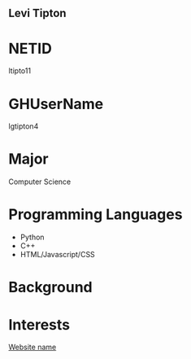 ## Levi Tipton

# NETID
ltipto11

# GHUserName
lgtipton4

# Major
Computer Science

# Programming Languages
* Python
* C++
* HTML/Javascript/CSS

# Background



# Interests



[Website name](www.)
